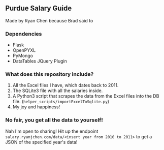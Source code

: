 ## Purdue Salary Guide
Made by Ryan Chen because Brad said to
### Dependencies
- Flask
- OpenPYXL
- PyMongo
- DataTables JQuery Plugin

### What does this repository include?
1. All the Excel files I have, which dates back to 2011.
2. The SQLite3 file with all the salaries inside.
3. A Python3 script that scrapes the data from the Excel files into the DB file. (`helper_scripts/importExcelToSqlite.py`)
4. My joy and happiness!

### No fair, you get all the data to yourself!
Nah I'm open to sharing! Hit up the endpoint `salary.ryanjchen.com/data/<insert year from 2010 to 2011>` to get a JSON of the specified year's data!
